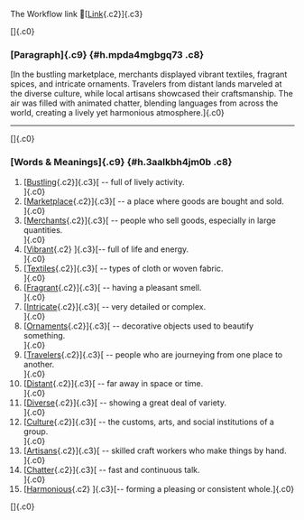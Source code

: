The Workflow link
👏[[Link](https://www.google.com/url?q=http://www.google.com&sa=D&source=editors&ust=1759811746748346&usg=AOvVaw2DM6s3SO9vJW6CDNGougom){.c2}]{.c3}

[]{.c0}

### [Paragraph]{.c9} {#h.mpda4mgbgq73 .c8}

[In the bustling marketplace, merchants displayed vibrant textiles,
fragrant spices, and intricate ornaments. Travelers from distant lands
marveled at the diverse culture, while local artisans showcased their
craftsmanship. The air was filled with animated chatter, blending
languages from across the world, creating a lively yet harmonious
atmosphere.]{.c0}

------------------------------------------------------------------------

[]{.c0}

### [Words & Meanings]{.c9} {#h.3aalkbh4jm0b .c8}

1.  [[Bustling](https://www.google.com/url?q=http://www.google.com&sa=D&source=editors&ust=1759811746750513&usg=AOvVaw01dwaqvfxX49MT8SLuUnUS){.c2}]{.c3}[ --
    full of lively activity.\
    ]{.c0}
2.  [[Marketplace](https://www.google.com/url?q=http://www.google.com&sa=D&source=editors&ust=1759811746750978&usg=AOvVaw2qGbJv_iHtX5pXs2fIw-Td){.c2}]{.c3}[ --
    a place where goods are bought and sold.\
    ]{.c0}
3.  [[Merchants](https://www.google.com/url?q=http://www.google.com&sa=D&source=editors&ust=1759811746751404&usg=AOvVaw0LdMHKF7prr_KMgOt4S3rS){.c2}]{.c3}[ --
    people who sell goods, especially in large quantities.\
    ]{.c0}
4.  [[Vibrant](https://www.google.com/url?q=http://www.google.com&sa=D&source=editors&ust=1759811746751889&usg=AOvVaw2G6DSRdKl0XDMmEj4iC7xG){.c2}
    ]{.c3}[-- full of life and energy.\
    ]{.c0}
5.  [[Textiles](https://www.google.com/url?q=http://www.google.com&sa=D&source=editors&ust=1759811746752253&usg=AOvVaw0TvJ5BzVhdy5V3p0duUpvS){.c2}]{.c3}[ --
    types of cloth or woven fabric.\
    ]{.c0}
6.  [[Fragrant](https://www.google.com/url?q=http://www.google.com&sa=D&source=editors&ust=1759811746752627&usg=AOvVaw1KSGkGnzD-RSslygY1uzvD){.c2}]{.c3}[ --
    having a pleasant smell.\
    ]{.c0}
7.  [[Intricate](https://www.google.com/url?q=http://www.google.com&sa=D&source=editors&ust=1759811746753024&usg=AOvVaw2YUfSsaJQ5ZivK6o5rr_h6){.c2}]{.c3}[ --
    very detailed or complex.\
    ]{.c0}
8.  [[Ornaments](https://www.google.com/url?q=http://www.google.com&sa=D&source=editors&ust=1759811746753434&usg=AOvVaw0WDEweHPNrUS4pKCUnu6Ez){.c2}]{.c3}[ --
    decorative objects used to beautify something.\
    ]{.c0}
9.  [[Travelers](https://www.google.com/url?q=http://www.google.com&sa=D&source=editors&ust=1759811746753943&usg=AOvVaw1WkSz_e95xRdPfcWrgJZBf){.c2}]{.c3}[ --
    people who are journeying from one place to another.\
    ]{.c0}
10. [[Distant](https://www.google.com/url?q=http://www.google.com&sa=D&source=editors&ust=1759811746754420&usg=AOvVaw1ICREdOkkqgE3etdakO7kE){.c2}]{.c3}[ --
    far away in space or time.\
    ]{.c0}
11. [[Diverse](https://www.google.com/url?q=http://www.google.com&sa=D&source=editors&ust=1759811746754821&usg=AOvVaw2CysBP5jCQqim9MT_uxifp){.c2}]{.c3}[ --
    showing a great deal of variety.\
    ]{.c0}
12. [[Culture](https://www.google.com/url?q=http://www.google.com&sa=D&source=editors&ust=1759811746755239&usg=AOvVaw2RZsplGLOUlhY1opQaheM9){.c2}]{.c3}[ --
    the customs, arts, and social institutions of a group.\
    ]{.c0}
13. [[Artisans](https://www.google.com/url?q=http://www.google.com&sa=D&source=editors&ust=1759811746755698&usg=AOvVaw36lj_bruuRwJXDLadITZw7){.c2}]{.c3}[ --
    skilled craft workers who make things by hand.\
    ]{.c0}
14. [[Chatter](https://www.google.com/url?q=http://www.google.com&sa=D&source=editors&ust=1759811746756148&usg=AOvVaw3857rBCnnAn-rxd0lu8BuK){.c2}]{.c3}[ --
    fast and continuous talk.\
    ]{.c0}
15. [[Harmonious](https://www.google.com/url?q=http://www.google.com&sa=D&source=editors&ust=1759811746756506&usg=AOvVaw0dEsF03fsO1g4pP96usztC){.c2}
    ]{.c3}[-- forming a pleasing or consistent whole.]{.c0}

[]{.c0}
